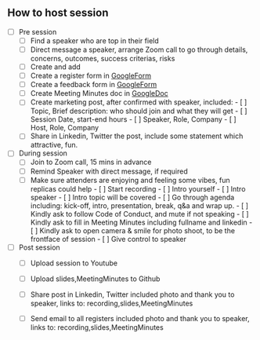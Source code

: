 ## How to host session

- [ ] Pre session
  - [ ] Find a speaker who are top in their field 
  - [ ] Direct message a speaker, arrange Zoom call to go through details, concerns, outcomes, success criterias, risks
  - [ ] Create and add 
  - [ ] Create a register form in [GoogleForm](https://docs.google.com/forms/u/0/)
  - [ ] Create a feedback form in [GoogleForm](https://docs.google.com/forms/u/0/)
  - [ ] Create Meeting Minutes doc in [GoogleDoc](https://docs.google.com/document/u/0/)
  - [ ] Create marketing post, after confirmed with speaker, included:
        - [ ] Topic, Brief description: who should join and what they will get
        - [ ] Session Date, start-end hours
        - [ ] Speaker, Role, Company
        - [ ] Host, Role, Company 
  - [ ] Share in Linkedin, Twitter the post, include some statement which attractive, fun.
  
- [ ] During session
  - [ ] Join to Zoom call, 15 mins in advance
  - [ ] Remind Speaker with direct message, if required
  - [ ] Make sure attenders are enjoying and feeling some vibes, fun replicas could help
        - [ ] Start recording
        - [ ] Intro yourself
        - [ ] Intro speaker
        - [ ] Intro topic will be covered
        - [ ] Go through agenda including: kick-off, intro, presentation, break, q&a and wrap up.
        - [ ] Kindly ask to follow Code of Conduct, and mute if not speaking
        - [ ] Kindly ask to fill in Meeting Minutes including fullname and linkedin
        - [ ] Kindly ask to open camera & smile for photo shoot, to be the frontface of session
        - [ ] Give control to speaker
       
- [ ] Post session
   - [ ] Upload session to Youtube
   - [ ] Upload slides,MeetingMinutes to Github
   - [ ] Share post in Linkedin, Twitter included photo and thank you to speaker, links to: recording,slides,MeetingMinutes
   - [ ] Send email to all registers included photo and thank you to speaker, links to: recording,slides,MeetingMinutes

